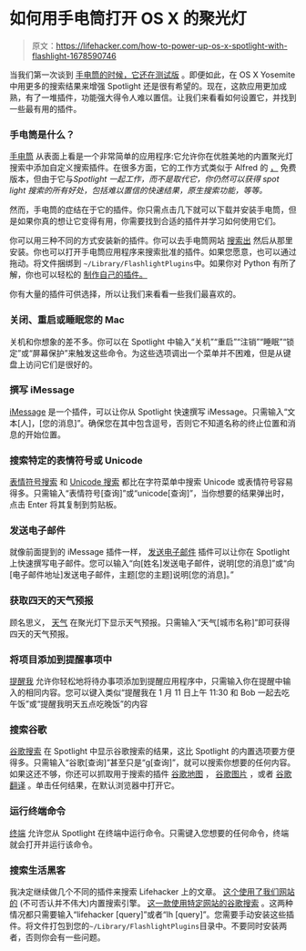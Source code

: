 # 如何用手电筒打开 OS X 的聚光灯

> 原文：<https://lifehacker.com/how-to-power-up-os-x-spotlight-with-flashlight-1678590746>

当我们第一次谈到 [手电筒的时候，它还在测试版](https://lifehacker.com/flashlight-adds-more-search-results-to-spotlight-1657873283) 。即便如此，在 OS X Yosemite 中用更多的搜索结果来增强 Spotlight 还是很有希望的。现在，这款应用更加成熟，有了一堆插件，功能强大得令人难以置信。让我们来看看如何设置它，并找到一些最有用的插件。



### 手电筒是什么？

[手电筒](http://flashlight.nateparrott.com/) 从表面上看是一个非常简单的应用程序:它允许你在优胜美地的内置聚光灯搜索中添加自定义搜索插件。在很多方面，它的工作方式类似于 Alfred 的 [，](https://lifehacker.com/a-beginners-guide-to-mouseless-computing-with-alfred-1596198655) 免费版本，但由于它与*Spotlight 一起工作，而不是取代它，你仍然可以获得 spot light 搜索的所有好处，包括难以置信的快速结果，原生搜索功能，等等。*

然而，手电筒的症结在于它的插件。你只需点击几下就可以下载并安装手电筒，但是如果你真的想让它变得有用，你需要找到合适的插件并学习如何使用它们。

你可以用三种不同的方式安装新的插件。你可以去手电筒网站 [搜索出](http://flashlight.nateparrott.com/browse) 然后从那里安装。你也可以打开手电筒应用程序来搜索批准的插件。如果您愿意，也可以通过拖动。将文件捆绑到 `~/Library/FlashlightPlugins`中。如果你对 Python 有所了解，你也可以轻松的 [制作自己的插件。](https://github.com/nate-parrott/Flashlight/wiki/Creating-a-Plugin)

你有大量的插件可供选择，所以让我们来看看一些我们最喜欢的。

### 关闭、重启或睡眠您的 Mac

关机和你想象的差不多。你可以在 Spotlight 中输入“关机”“重启”“注销”“睡眠”“锁定”或“屏幕保护”来触发这些命令。为这些选项调出一个菜单并不困难，但是从键盘上访问它们是很好的。

### 撰写 iMessage

[iMessage](http://flashlight.nateparrott.com/plugin/imessage) 是一个插件，可以让你从 Spotlight 快速撰写 iMessage。只需输入“文本[人]，[您的消息]”。确保您在其中包含逗号，否则它不知道名称的终止位置和消息的开始位置。

### 搜索特定的表情符号或 Unicode

[表情符号搜索](http://flashlight.nateparrott.com/plugin/emoji) 和 [Unicode 搜索](http://flashlight.nateparrott.com/plugin/unicode) 都比在字符菜单中搜索 Unicode 或表情符号容易得多。只需输入“表情符号[查询]”或“unicode[查询]”，当你想要的结果弹出时，点击 Enter 将其复制到剪贴板。

### 发送电子邮件

就像前面提到的 iMessage 插件一样， [发送电子邮件](http://flashlight.nateparrott.com/plugin/send_email) 插件可以让你在 Spotlight 上快速撰写电子邮件。您可以输入“向[姓名]发送电子邮件，说明[您的消息]”或“向[电子邮件地址]发送电子邮件，主题[您的主题]说明[您的消息]。”

### 获取四天的天气预报

顾名思义， [天气](http://flashlight.nateparrott.com/plugin/weather) 在聚光灯下显示天气预报。只需输入“天气[城市名称]”即可获得四天的天气预报。

### 将项目添加到提醒事项中

[提醒我](http://flashlight.nateparrott.com/plugin/remind-me) 允许你轻松地将待办事项添加到提醒应用程序中，只需输入你在提醒中输入的相同内容。您可以键入类似“提醒我在 1 月 11 日上午 11:30 和 Bob 一起去吃午饭”或“提醒我明天五点吃晚饭”的内容

### 搜索谷歌

[谷歌搜索](http://flashlight.nateparrott.com/plugin/googlesearch) 在 Spotlight 中显示谷歌搜索的结果，这比 Spotlight 的内置选项要方便得多。只需输入“谷歌[查询]”甚至只是“g[查询]”，就可以搜索你想要的任何内容。如果这还不够，你还可以抓取用于搜索的插件 [谷歌地图](http://flashlight.nateparrott.com/plugin/googlemaps) ， [谷歌图片](http://flashlight.nateparrott.com/plugin/googleimages) ，或者 [谷歌翻译](http://flashlight.nateparrott.com/plugin/googletranslate) 。单击任何结果，在默认浏览器中打开它。

### 运行终端命令

[终端](http://flashlight.nateparrott.com/plugin/terminal) 允许您从 Spotlight 在终端中运行命令。只需键入您想要的任何命令，终端就会打开并运行该命令。

### 搜索生活黑客

我决定继续做几个不同的插件来搜索 Lifehacker 上的文章。 [这个使用了我们网站的](http://edge-cache.lifehacker.com/lifehacker/Flashlight/lifehackersearchkinja.zip) (不可否认并不伟大)内置搜索引擎。 [这一款使用特定网站的谷歌搜索](http://edge-cache.lifehacker.com/lifehacker/Flashlight/lifehackersearchgoogle.bundle.zip) 。这两种情况都只需要输入“lifehacker [query]”或者“lh [query]”。您需要手动安装这些插件。将文件打包到您的`~/Library/FlashlightPlugins`目录中。不要同时安装两者，否则你会有一些问题。